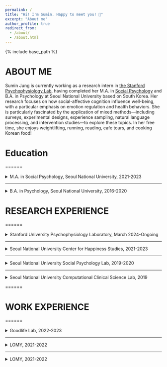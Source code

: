 ```yaml
---
permalink: /
title: "Hi! I'm Sumin. Happy to meet you! 🤗"
excerpt: "About me"
author_profile: true
redirect_from: 
  - /about/
  - /about.html
---
```

{% include base_path %}

# ABOUT ME

Sumin Jung is currently working as a research intern in [the Stanford Psychophysiology Lab](https://spl.stanford.edu/), having completed her M.A. in [Social Psychology](http://snusocialpsy.com/) and B.A. in Psychology at Seoul National University based on South Korea. Her research focuses on how social-affective cognition influence well-being, with a particular emphasis on emotion regulation and health behaviors. She is particularly fascinated by the application of mixed methods—including surveys, experimental designs, experience sampling, natural language processing, and intervention studies—to explore these topics. In her free time, she enjoys weightlifting, running, reading, cafe tours, and cooking Korean food!

# Education
======
<details>
<summary>M.A. in Social Psychology, Seoul National University, 2021-2023</summary>
<div markdown="1">       

* **Thesis**: Why Do Happy People Exercise More? The Roles of Beliefs in the Psychosocial Benefits of Exercise.

</div>
</details>

------

<details>
<summary>B.A. in Psychology, Seoul National University, 2016-2020</summary>
<div markdown="1">       

* Summa cum laude
* Minor in Brain-Mind-Behavior

</div>
</details>

# RESEARCH EXPERIENCE
======
<details>
<summary>Stanford University Psychophysiology Laboratory, March 2024-Ongoing</summary>
<div markdown="1">       

* Director: Dr. James Gross
* Research Assistant
* Co-authored two research papers (Mentor: Dr. Sylvia Kreibig)
* Drafted and revised manuscripts and developed hypotheses
* Engaged in a thorough literature review and coding for meta-analysis
* actively participated in lab meetings and 1:1 meetings every week.

</div>
</details>

------

<details>
<summary>Seoul National University Center for Happiness Studies, 2021-2023</summary>
<div markdown="1">       

* Director: Dr. Incheol Choi
* Graduate Research Assistant
* Co-authored two research projects (Mentor: Dr. Mina Jyung) 
* Contributed to the co-authorship of annual happiness reports 
* Conducted statistical analysis on longitudinal happiness data (7 time points) and private companies’ longitudinal data (sample size: 1-2M per year) using R and SPSS 
* Engaged in researching and developing the organizational happiness report.

</div>
</details>

------

<details>
<summary>Seoul National University Social Psychology Lab, 2019-2020</summary>
<div markdown="1">       

* Director: Dr. Incheol Choi
* Undergraduate Research Assistant
* Assisted in conducting lab experiments 
* Offered feedback on working papers
* Organized references during paper reviews
* Actively engaged in all lab reviews and weekly meetings.

</div>
</details>

------

<details>
<summary>Seoul National University Computational Clinical Science Lab, 2019</summary>
<div markdown="1">       

* Director: Dr. Woo-Young Ahn
* Undergraduate Research Assistant
* Actively assisted in the fMRI data collection process 
* Wrote bachelor’s thesis using behavioral and fMRI data from the National Institutes of Health’s Adolescent Brain
Cognitive Development dataset using R and Python 
* Provided feedback on working papers
* Energetically participated in weekly meetings.

</div>
</details>

======
# WORK EXPERIENCE
======

<details>
<summary> Goodlife Lab, 2022-2023 </summary>
<div markdown="1">       

* Researcher & Product Manager
* Developed a web-based well-being index assessment, personalized feedback, and wellness interventions 
* actively engaged in corporate strategy and co-authored an IR document in healthcare industry 
* Conducted consumer interviews and client coordination.

</div>
</details>

------

<details>
<summary> LOMY, 2021-2022 </summary>
<div markdown="1">       

* CEO, Front-end developer
* Curated context-specific coping strategies for parents to reduce parent-child conflicts
* Engaged in JavaScript-based front-end development for an app prototype
* Acquired startup award and $44,800 in funding ($40000, Korea Institute of Startup and Entrepreneurship Development; $4800, SNU Haedong Junior Startup Program).

</div>
</details>

------

<details>
<summary> LOMY, 2021-2022 </summary>
<div markdown="1">       

* Research Intern
* Performed statistical analysis on commerce data using MySQL and Python 
* Assisted in preprocessing raw shopping review data
* Researched and designed supportive virtual human and depression remedy chatbot.

</div>
</details>

  